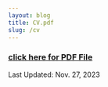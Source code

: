 ```yaml
---
layout: blog
title: CV.pdf
slug: /cv
---
```

<h3><a href="https://drive.google.com/file/d/1Bnf8yxs4-XaHt8ZRG44vGKZVbN89CH-n/view?usp=drive_link">click here for PDF File</a></h3>
<p>Last Updated: Nov. 27, 2023</p>